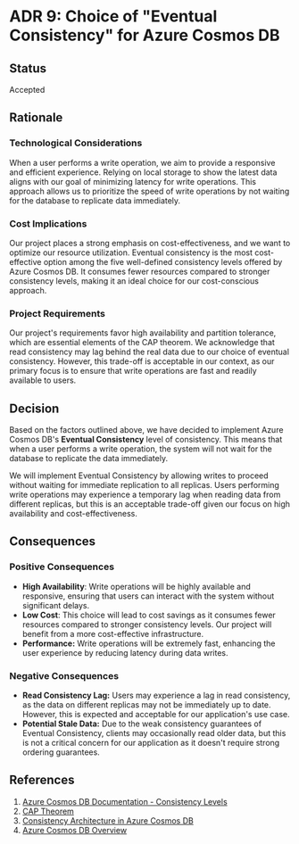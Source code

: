 # ADR 9: Choice of "Eventual Consistency" for Azure Cosmos DB

## Status

Accepted

## Rationale

### Technological Considerations

When a user performs a write operation, we aim to provide a responsive and efficient experience. Relying on local storage to show the latest data aligns with our goal of minimizing latency for write operations. This approach allows us to prioritize the speed of write operations by not waiting for the database to replicate data immediately.

### Cost Implications

Our project places a strong emphasis on cost-effectiveness, and we want to optimize our resource utilization. Eventual consistency is the most cost-effective option among the five well-defined consistency levels offered by Azure Cosmos DB. It consumes fewer resources compared to stronger consistency levels, making it an ideal choice for our cost-conscious approach.

### Project Requirements

Our project's requirements favor high availability and partition tolerance, which are essential elements of the CAP theorem. We acknowledge that read consistency may lag behind the real data due to our choice of eventual consistency. However, this trade-off is acceptable in our context, as our primary focus is to ensure that write operations are fast and readily available to users.

## Decision

Based on the factors outlined above, we have decided to implement Azure Cosmos DB's **Eventual Consistency** level of consistency. This means that when a user performs a write operation, the system will not wait for the database to replicate the data immediately.

We will implement Eventual Consistency by allowing writes to proceed without waiting for immediate replication to all replicas. Users performing write operations may experience a temporary lag when reading data from different replicas, but this is an acceptable trade-off given our focus on high availability and cost-effectiveness.

## Consequences

### Positive Consequences

- **High Availability**: Write operations will be highly available and responsive, ensuring that users can interact with the system without significant delays.
- **Low Cost**: This choice will lead to cost savings as it consumes fewer resources compared to stronger consistency levels. Our project will benefit from a more cost-effective infrastructure.
- **Performance:** Write operations will be extremely fast, enhancing the user experience by reducing latency during data writes.

### Negative Consequences

- **Read Consistency Lag:** Users may experience a lag in read consistency, as the data on different replicas may not be immediately up to date. However, this is expected and acceptable for our application's use case.
- **Potential Stale Data:** Due to the weak consistency guarantees of Eventual Consistency, clients may occasionally read older data, but this is not a critical concern for our application as it doesn't require strong ordering guarantees.

## References
1. [Azure Cosmos DB Documentation - Consistency Levels](https://docs.microsoft.com/en-us/azure/cosmos-db/consistency-levels)
2. [CAP Theorem](https://en.wikipedia.org/wiki/CAP_theorem)
3. [Consistency Architecture in Azure Cosmos DB](https://mostafaelmasry.com/2020/07/20/consistency-architecture-in-azure-cosmos-db/)
4. [Azure Cosmos DB Overview](https://vmayakumar.wordpress.com/2020/02/11/azure-cosmos-db-overview/)
